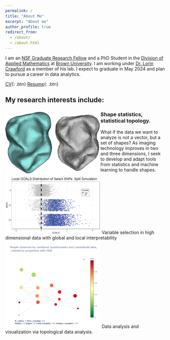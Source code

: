 ```yaml
---
permalink: /
title: "About Me"
excerpt: "About me"
author_profile: true
redirect_from: 
  - /about/
  - /about.html
---
```

I am an [NSF Graduate Research Fellow](https://www.nsfgrfp.org/) and a PhD Student in the [Division of Applied Mathematics](https://appliedmath.brown.edu/) at [Brown University](https://www.brown.edu/). I am working under [Dr. Lorin Crawford](http://www.lcrawlab.com/) as a member of his lab. I expect to graduate in May 2024 and plan to pursue a career in data analytics.

[CV](https://etwinn.github.io/files/ETWN_CV_Nov2023.pdf){: .btn}     [Resume](https://etwinn.github.io/files/ETWN_resume_Nov2023.pdf){: .btn}

## My research interests include:
<div style="clear: both;">
<div style="float: left; margin-right 1em;">
<img src="/images/teeth_gen.png" alt = "Two scans Microcebus mandibular molars, one real (blue) and one generated (gray)." >
</div>
<div>
  <h3> Shape statistics, statistical topology. </h3>
  <p> What if the data we want to analyze is not a vector, but a set of shapes? As imaging technology improves in two and three dimensions, I seek to develop and adapt tools from statistics and machine learning to handle shapes. </p>
</div>
</div>

<div>
  <img src="/images/GOALS_split_sim.png" alt = "Plot of local GOALS scores for individual datum over select features.">
  <span> Variable selection in high dimensional data with global and local interpretability </span>
</div>
<div>
  <img src="/images/combined_plot_correctscale.png" alt = "KMapper visualization for pediatric Obstructive Sleep Apnea data.">
  <span> Data analysis and visualization via topological data analysis. </span>
</div>
